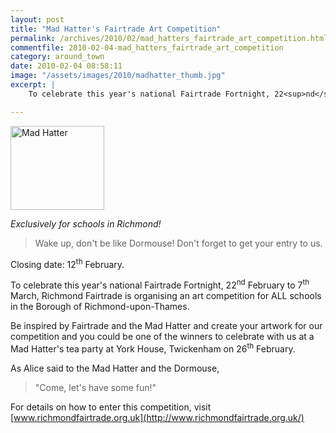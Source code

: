```yaml
---
layout: post
title: "Mad Hatter's Fairtrade Art Competition"
permalink: /archives/2010/02/mad_hatters_fairtrade_art_competition.html
commentfile: 2010-02-04-mad_hatters_fairtrade_art_competition
category: around_town
date: 2010-02-04 08:58:11
image: "/assets/images/2010/madhatter_thumb.jpg"
excerpt: |
    To celebrate this year's national Fairtrade Fortnight, 22<sup>nd</sup> February to 7<sup>th</sup> March, Richmond Fairtrade is organising an art competition for ALL schools in the Borough of Richmond-upon-Thames.

---
```


<a href="/assets/images/2010/madhatter.jpg" title="See larger version of - Mad Hatter"><img src="/assets/images/2010/madhatter_thumb.jpg" width="150" height="134" alt="Mad Hatter" class="photo right" /></a>

*Exclusively for schools in Richmond!*

> Wake up, don't be like
>  Dormouse! Don't forget
>  to get your entry to us.
>
 Closing date: 12<sup>th</sup> February.

To celebrate this year's national Fairtrade Fortnight, 22<sup>nd</sup> February to 7<sup>th</sup> March, Richmond Fairtrade is organising an art competition for ALL schools in the Borough of Richmond-upon-Thames.

Be inspired by Fairtrade and the Mad Hatter and create your artwork for our competition and you could be one of the winners to celebrate with us at a Mad Hatter's tea party at York House, Twickenham on 26<sup>th</sup> February.

As Alice said to the Mad Hatter and the Dormouse,

> "Come, let's have some fun!"

For details on how to enter this competition, visit [www.richmondfairtrade.org.uk](http://www.richmondfairtrade.org.uk/)
